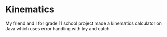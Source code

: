 # Kinematics
My friend and I for grade 11 school project made a kinematics calculator on Java which uses error handling with try and catch
